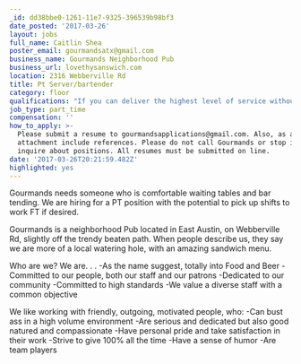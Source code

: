```yaml
---
_id: dd38bbe0-1261-11e7-9325-396539b98bf3
date_posted: '2017-03-26'
layout: jobs
full_name: Caitlin Shea
poster_email: gourmandsatx@gmail.com
business_name: Gourmands Neighborhood Pub
business_url: lovethysanswich.com
location: 2316 Webberville Rd
title: Pt Server/bartender
category: floor
qualifications: "If you can deliver the highest level of service without it seeming forced, have a desire to work in an environment that rewards excellence, as well as:\r\n-A minimum of two years of serving experience in a full service restaurant (full bar)\r\n-Have a knowledge of POS systems- MICROS a plus"
job_type: part_time
compensation: ''
how_to_apply: >-
  Please submit a resume to gourmandsapplications@gmail.com. Also, as a separate
  attachment include references. Please do not call Gourmands or stop in to
  inquire about positions. All resumes must be submitted on line.
date: '2017-03-26T20:21:59.482Z'
highlighted: yes
---
```

Gourmands needs someone who is comfortable waiting tables and bar tending. We are hiring for a PT position with the potential to pick up shifts to work FT if desired. 

Gourmands is a neighborhood Pub located in East Austin, on Webberville Rd, slightly off the trendy beaten path. When people describe us, they say we are more of a local watering hole, with an amazing sandwich menu. 

Who are we? We are. . .
-As the name suggest, totally into Food and Beer
-Committed to our people, both our staff and our patrons
-Dedicated to our community
-Committed to high standards
-We value a diverse staff with a common objective

We like working with friendly, outgoing, motivated people, who:
-Can bust ass in a high volume environment
-Are serious and dedicated but also good natured and compassionate
-Have personal pride and take satisfaction in their work
-Strive to give 100% all the time
-Have a sense of humor
-Are team players
